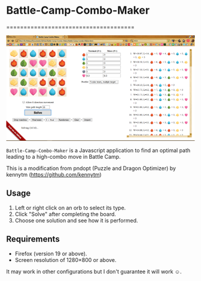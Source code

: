 # Battle-Camp-Combo-Maker
=====================================

![Screenshot](screenshot.png)

`Battle-Camp-Combo-Maker` is a Javascript application to find an optimal path leading to a high-combo move in Battle Camp.

This is a modification from pndopt (Puzzle and Dragon Optimizer) by kennytm (https://github.com/kennytm)

Usage
-----

1. Left or right click on an orb to select its type.
2. Click "Solve" after completing the board.
3. Choose one solution and see how it is performed.

Requirements
------------

* Firefox (version 19 or above).
* Screen resolution of 1280×800 or above.

It may work in other configurations but I don't guarantee it will work ☺.


